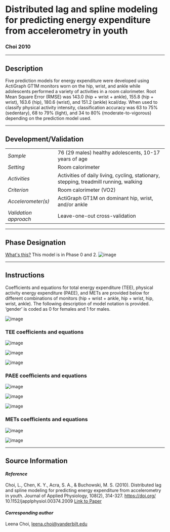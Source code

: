 # Distributed lag and spline modeling for predicting energy expenditure from accelerometry in youth
### Choi 2010
---

## Description
Five prediction models for energy expenditure were developed using ActiGraph GT1M monitors worn on the hip, wrist, and ankle while adolescents performed a variety of activities in a room calorimeter. Root Mean Square Error (RMSE) was 143.0 (hip + wrist + ankle), 155.8 (hip + wrist), 163.6 (hip), 180.6 (wrist), and 151.2 (ankle) kcal/day. When used to classify physical activity intensity, classification accuracy was 63 to 75% (sedentary), 68 to 79% (light), and 34 to 80% (moderate-to-vigorous) depending on the prediction model used.



---

## Development/Validation

|  |  |
| ------------- | ------------- |
| *Sample*  |76 (29 males) healthy adolescents, 10-17 years of age |
| *Setting*  |Room calorimeter |
| *Activities*  |Activities of daily living, cycling, stationary, stepping, treadmill running, walking   |
| *Criterion* |Room calorimeter (VO2)   |
| *Accelerometer(s)* |ActiGraph GT1M on dominant hip, wrist, and/or ankle   |
| *Validation approach* |Leave-one-out cross-validation   |


---
## Phase Designation
[What's this?](https://github.com/clevengerkimberly/AccelerometerRepository/blob/a76916ebe2a6002b20cdc6ef39c889d62ce9d6ae/phase%20_images/phase.md)
This model is in Phase 0 and 2.
![image](https://github.com/clevengerkimberly/AccelerometerRepository/blob/ecb6ffdbb52576efcccac15665d24a84a4adb6b6/phase%20_images/Phase0and2.JPG)

---
## Instructions
Coefficients and equations for total energy expenditure (TEE), physical activity energy expenditure (PAEE), and METs are provided below for different combinations of monitors (hip + wrist + ankle, hip + wrist, hip, wrist, ankle). The following description of model notation is provided. ‘gender’ is coded as 0 for females and 1 for males. 

![image](https://github.com/clevengerkimberly/AccelerometerRepository/blob/904d98a18728bc61fe48a822a2c601891ceb3f65/Choi2010/choidesc.JPG)

### TEE coefficients and equations
![image](https://github.com/clevengerkimberly/AccelerometerRepository/blob/904d98a18728bc61fe48a822a2c601891ceb3f65/Choi2010/Choi.JPG)

![image](https://github.com/clevengerkimberly/AccelerometerRepository/blob/904d98a18728bc61fe48a822a2c601891ceb3f65/Choi2010/choiteeequation.JPG)

![image](https://github.com/clevengerkimberly/AccelerometerRepository/blob/main/Choi2010/choiteeequation2.JPG)

### PAEE coefficients and equations
![image](https://github.com/clevengerkimberly/AccelerometerRepository/blob/main/Choi2010/choipaee.JPG)

![image](https://github.com/clevengerkimberly/AccelerometerRepository/blob/904d98a18728bc61fe48a822a2c601891ceb3f65/Choi2010/choipaeeequation1.JPG)

![image](https://github.com/clevengerkimberly/AccelerometerRepository/blob/main/Choi2010/choipaeeequation2.JPG)

### METs coefficients and equations
![image](https://github.com/clevengerkimberly/AccelerometerRepository/blob/main/Choi2010/choimet.JPG)

![image](https://github.com/clevengerkimberly/AccelerometerRepository/blob/main/Choi2010/choimetequations.JPG)



---
## Source Information
#### *Reference*
Choi, L., Chen, K. Y., Acra, S. A., & Buchowski, M. S. (2010). Distributed lag and spline modeling for predicting energy expenditure from accelerometry in youth. Journal of Applied Physiology, 108(2), 314-327. https://doi.org/ 10.1152/japplphysiol.00374.2009 [Link to Paper](https://github.com/clevengerkimberly/AccelerometerRepository/blob/main/Choi2010/Choi%2C%202010.pdf)


#### *Corresponding author*
Leena Choi, leena.choi@vanderbilt.edu
